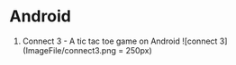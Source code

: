 # Android

1. Connect 3 - A tic tac toe game on Android
![connect 3](ImageFile/connect3.png = 250px)


